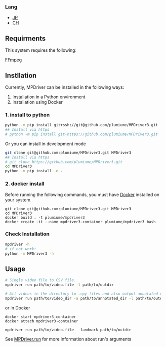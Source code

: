 ### Lang
- [JP](/rm/jp.md)
- [CH](/rm/ch.md)

## Requirments

This system requires the following:

[FFmpeg](https://ffmpeg.org/download.html)

## Instllation

Currently, MPDriver can be installed in the following ways:
1. Installation in a Python environment
2. Installation using Docker

### 1. install to python

```bash
python -m pip install git+ssh://git@github.com/plumiume/MPDriver3.git
## Install via https
# python -m pip install git+https://github.com/plumiume/MPDriver3.git
```

Or you can install in development mode

```bash
git clone git@github.com:plumiume/MPDriver3.git MPDriver3
## Install via https
# git clone https://github.com/plumiume/MPDriver3.git
cd MPDriver3
python -m pip install -e .
```

### 2. docker install

Before running the following commands,
you must have [Docker](https://www.docker.com/) installed on your system.

```shell
git clone git@github.com:plumiume/MPDriver3.git MPDriver3
cd MPDriver3
docker build . -t plumiume/mpdriver3
docker create -it --name mpdriver3-container plumiume/mpdriver3 bash
```

### Check Installation

```bash
mpdriver -h
# if not work:
python -m MPDriver3 -h
```

## Usage

```bash
# Single video file to CSV file.
mpdriver run path/to/video.file -l path/to/outdir

# All videos in the directory to .npy files and also output annotated videos.
mpdriver run path/to/video_dir -a path/to/annotated_dir -l path/to/outdir .npy
```

or in Docker

```shell
docker start mpdriver3-container
docker attach mpdriver3-container
```
```shell
mpdriver run path/to/video.file --landmark path/to/outdir
```

See [MPDriver.run](mpdriver/apps/run/README.md) for more information about run's arguments

